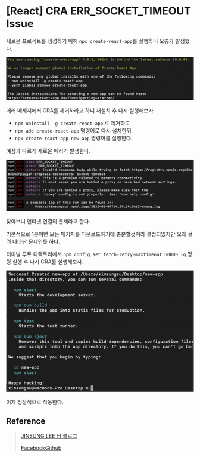 # [React] CRA ERR_SOCKET_TIMEOUT Issue

새로운 프로젝트를 생성하기 위해 `npx create-react-app`를 실행하니 오류가 발생했다.

![issue](./craIssue.png)

에러 메세지에서 CRA를 제거하라고 하니 재설치 후 다시 실행해보자

- `npm uninstall -g create-react-app` 로 제거하고
- `npm add create-react-app` 명령어로 다시 설치한뒤
- `npx create-react-app new-app` 명령어를 실행한다.

예상과 다르게 새로운 에러가 발생한다.

![socketError](./socket.png)

찾아보니 인터넷 연결의 문제라고 한다.

기본적으로 1분이면 모든 패키지를 다운로드하기에 충분할것이라 설정되있지만 오래 걸려 나타난 문제인듯 하다.

터미널 루트 디렉토리에서 `npm config set fetch-retry-maxtimeout 60000 -g` 명령 실행 후 다시 CRA를 실행해보자.

![good](./good.png)

이제 정상적으로 작동한다.

## Reference

> [JINSUNG LEE 님 블로그](https://velog.io/@milkyway/React-%EC%98%A4%EB%A5%98-%ED%95%B4%EA%B2%B0-You-are-running-create-react-app-4.0.2-which-is-behind-the-latest-release-4.0.3)
>
> [FacebookGithub](https://github.com/facebook/create-react-app/issues/10251)
